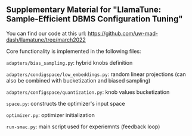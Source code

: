 ## Supplementary Material for "LlamaTune: Sample-Efficient DBMS Configuration Tuning"

You can find our code at this url: https://github.com/uw-mad-dash/llamatune/tree/march2022

Core functionality is implemented in the following files:

`adapters/bias_sampling.py`: hybrid knobs definition

`adapters/condigspace/low_embeddings.py`: random linear projections (can also be combined with bucketization and biased sampling)

`adapters/configspace/quantization.py`: knob values bucketization

`space.py`: constructs the optimizer's input space

`optimizer.py`: optimizer initialization

`run-smac.py`: main script used for experiemnts (feedback loop)


